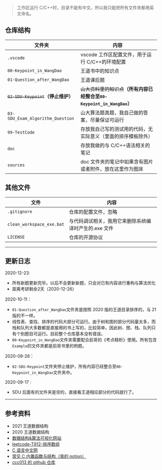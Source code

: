 > 工作区运行 C/C++时，目录不能有中文。所以我只能把所有文件夹都用英文命名。

## 仓库结构

| 文件夹                                   | 内容                                                                        |
| ---------------------------------------- | --------------------------------------------------------------------------- |
| `.vscode`                                | vscode 工作区配置文件，用于运行 C/C++的环境配置                             |
| `00-Keypoint_in_WangDao`                 | 王道书中的知识点                                                            |
| `01-Question_after_WangDao`              | 王道课后题                                                                  |
| <s>`02-SDU-Keypoint`</s>**（停止维护）** | <s>山大资料里的知识点</s>**（所有内容已经整合至`00-Keypoint_in_WangDao`）** |
| `03-SDU_Exam_Algorithm_Question`         | 山大算法题真题，我自己做的答案，尽量保证可运行                              |
| `99-TestCode`                            | 存放我自己写的测试用的代码，无实际意义（里面的排序模板除外）                |
| `doc`                                    | 存放我做的与 C/C++语法相关的笔记                                            |
| `sources`                                | doc 文件夹的笔记中如果含有图片或者附件，放在这里作为图床                    |

## 其他文件

| 文件                      | 内容                                                  |
| ------------------------- | ----------------------------------------------------- |
| `.gitignore`              | 仓库的配置文件，忽略                                  |
| `clean_workspace_exe.bat` | 与代码调试相关，我用它来删除系统编译时产生的.exe 文件 |
| `LICENSE`                 | 仓库的开源协议                                        |

---

## 更新日志

2020-12-23:

- 所有新题更新完毕。以后不会更新新题，只会对已有内容进行重构与算法优化
- 距离考研剩余2天（2020-12-26）

2020-10-11：

- `01-Question_after_WangDao`文件夹是按照 2020 版的王道目录排序的，与 21 版的不一样。
- 线性表、查找、排序的代码大部分可运行。由于树和图的部分代码量太多，而栈和队列大多数都是直接用的书上写的，比较简单，因此树、图、栈、队列只有个别题目可运行。目前整个仓库基本没有错误。
- `00-Keypoint_in_WangDao`文件夹需要配合前哥的《考点精析》使用。所有包含`Example`的文件夹都是前哥书里的例题。

2020-09-28：

- `02-SDU-Keypoint`文件夹停止维护，所有内容已经整合至`00-Keypoint_in_WangDao`文件夹中。

2020-09-17 :

- SDU 后面有的文件夹是空的，直接看王道相应部分的代码就行了。

---

## 参考资料

- 2021 王道数据结构
- 2020 王道数据结构
- [数据结构&算法可视化网站](https://www.cs.usfca.edu/~galles/visualization/Algorithms.html)
- [leetcode-T912-排序数组](https://leetcode-cn.com/problems/sort-an-array/)
- [C 语言中文网](http://c.biancheng.net/c/)
- [常见 C 内置函数与结构（我的 notion）](https://www.notion.so/ysl970629/C-f657c6f4cfee49fca4d5b1ae80d1b36f)
- [ccc013 的 github 仓库](https://github.com/ccc013/DataStructe-Algorithms_Study)
